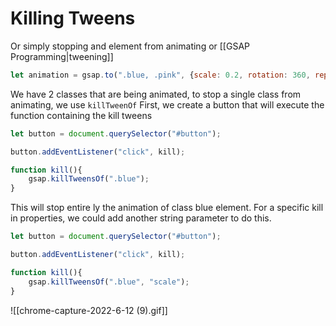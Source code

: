 # Killing Tweens
Or simply stopping and element from animating or [[GSAP Programming|tweening]]

```js
let animation = gsap.to(".blue, .pink", {scale: 0.2, rotation: 360, repeat: -1, yoyo: true, ease: "power1.out", duration: 2})
```

We have 2 classes that are being animated, to stop a single class from animating, we use `killTweenOf`
First, we create a button that will execute the function containing the kill tweens
```js
let button = document.querySelector("#button");

button.addEventListener("click", kill);

function kill(){
	gsap.killTweensOf(".blue");
}
```

This will stop entire ly the animation of class blue element. For a specific kill in properties, we could add another string parameter to do this.
```js
let button = document.querySelector("#button");

button.addEventListener("click", kill);

function kill(){
	gsap.killTweensOf(".blue", "scale");
}
```
![[chrome-capture-2022-6-12 (9).gif]]

